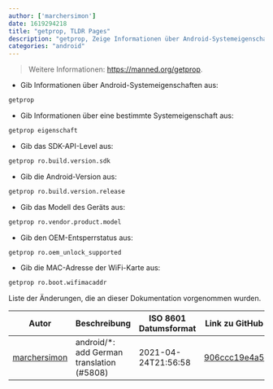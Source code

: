 ```yaml
---
author: ['marchersimon']
date: 1619294218
title: "getprop, TLDR Pages"
description: "getprop, Zeige Informationen über Android-Systemeigenschaften."
categories: "android"
---
```

> Weitere Informationen: <https://manned.org/getprop>.

- Gib Informationen über Android-Systemeigenschaften aus:

```bash
getprop
```

- Gib Informationen über eine bestimmte Systemeigenschaft aus:

```bash
getprop eigenschaft
```

- Gib das SDK-API-Level aus:

```bash
getprop ro.build.version.sdk
```

- Gib die Android-Version aus:

```bash
getprop ro.build.version.release
```

- Gib das Modell des Geräts aus:

```bash
getprop ro.vendor.product.model
```

- Gib den OEM-Entsperrstatus aus:

```bash
getprop ro.oem_unlock_supported
```

- Gib die MAC-Adresse der WiFi-Karte aus:

```bash
getprop ro.boot.wifimacaddr
```
Liste der Änderungen, die an dieser Dokumentation vorgenommen wurden.


Autor | Beschreibung | ISO 8601 Datumsformat | Link zu GitHub
------|-----|-----|-----
[marchersimon](mailto:50295997+marchersimon@users.noreply.github.com) | android/*: add German translation (#5808) | 2021-04-24T21:56:58 | [906ccc19e4a5](https://github.com/tldr-pages/tldr/commit/906ccc19e4a52da93874a6797b29412359e658b4)

